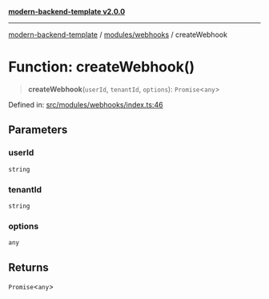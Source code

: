 [**modern-backend-template v2.0.0**](../../../README.md)

***

[modern-backend-template](../../../modules.md) / [modules/webhooks](../README.md) / createWebhook

# Function: createWebhook()

> **createWebhook**(`userId`, `tenantId`, `options`): `Promise`\<`any`\>

Defined in: [src/modules/webhooks/index.ts:46](https://github.com/maemreyo/saas-4cus-nodejs/blob/1a77de11cd6eaefe66c31c7f5de281673fc25ce5/src/modules/webhooks/index.ts#L46)

## Parameters

### userId

`string`

### tenantId

`string`

### options

`any`

## Returns

`Promise`\<`any`\>

